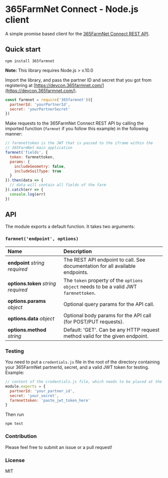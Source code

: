 # 365FarmNet Connect - Node.js client
A simple promise based client for the [365FarmNet Connect REST API](https://developer.365farmnet.com/).

## Quick start
```
npm install 365farmnet
```
**Note:** This library requires Node.js > v.10.0

Import the library, and pass the partner ID and secret that you got from 
registering at [https://devcon.365farmnet.com/](https://devcon.365farmnet.com/).

```js
const farmnet = require('365farmnet')({
  partnerId: 'yourPartnerId',
  secret: 'yourPartnerSecret'
})
```

Make requests to the 365FarmNet Connect REST API by calling the imported function 
(`farmnet` if you follow this example) in the following manner:

```js
// farmnettoken is the JWT that is passed to the iframe within the 
// 365FarmNet main application
farmnet('fields', {
  token: farmnettoken,
  params: {
    includeGeometry: false,
    includeSoilType: true
  }
}).then(data => {
  // data will contain all fields of the farm
}).catch(err => {
  console.log(err)
})

```

## API
The module exports a default function. 
It takes two arguments:

### `farmnet('endpoint', options)`
| Name                                  | Description                                                                          |
|:--------------------------------------|:-------------------------------------------------------------------------------------|
| **endpoint** *string* *required*      | The REST API endpoint to call. See documentation for all available endpoints.        |
| **options.token** *string* *required* | The `token` property of the `options object` needs to be a valid JWT `farmnettoken`. |
| **options.params** *object*           | Optional query params for the API call.                                              |
| **options.data** *object*             | Optional body params for the API call (for POST/PUT requests).                       |
| **options.method** *string*           | Default: 'GET'. Can be any HTTP request method valid for the given endpoint.         |

### Testing
You need to put a `credentials.js` file in the root of the directory containing your 365FarmNet partnerId, secret, and a valid JWT token for testing.  
Example:
```js
// content of the credentials.js file, which needs to be placed at the root of this repo
module.exports = {
  partnerId: 'your_partner_id',
  secret: 'your_secret',
  farmnettoken: 'paste_jwt_token_here'
}
```

Then run 
```
npm test
```

### Contribution
Please feel free to submit an issue or a pull request!

### License
MIT
